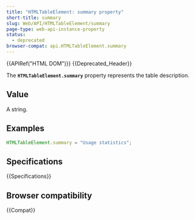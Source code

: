 ```yaml
---
title: "HTMLTableElement: summary property"
short-title: summary
slug: Web/API/HTMLTableElement/summary
page-type: web-api-instance-property
status:
  - deprecated
browser-compat: api.HTMLTableElement.summary
---
```


{{APIRef("HTML DOM")}} {{Deprecated_Header}}

The **`HTMLTableElement.summary`** property represents the
table description.

## Value

A string.

## Examples

```js
HTMLTableElement.summary = "Usage statistics";
```

## Specifications

{{Specifications}}

## Browser compatibility

{{Compat}}
